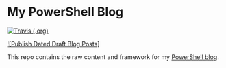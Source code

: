 # My PowerShell Blog

[![Travis (.org)](https://img.shields.io/travis/thedavecarroll/powershell.anovelidea.org.svg?longCache=true&style=for-the-badge&logo=travis)](https://travis-ci.org/thedavecarroll/powershell.anovelidea.org)

[![Publish Dated Draft Blog Posts]](https://github.com/thedavecarroll/powershell.anovelidea.org/workflows/.github/workflows/publish-dated-drafts.yml/badge.svg)

This repo contains the raw content and framework for my [PowerShell blog](https://powershell.anovelidea.org).
